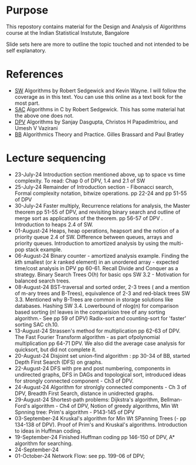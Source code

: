 # Purpose
This repostory contains material for the Design and Analysis of Algorithms course at the Indian Statistical Instutute, Bangalore

Slide sets here are more to outline the topic touched and not intended to be self explanatory.

# References
* [SW](https://algs4.cs.princeton.edu/home/) Algorithms by Robert Sedgewick and Kevin Wayne. I will follow the coverage as in this text. You can use this online as a text book for the most part.
* [SAC](https://theswissbay.ch/pdf/Gentoomen%20Library/Algorithms/Algorithms%20in%20C.pdf) Algorithms in C by Robert Sedgewick. This has some material hat the above one does not.
* [DPV](http://algorithmics.lsi.upc.edu/docs/Dasgupta-Papadimitriou-Vazirani.pdf) Algorithms by Sanjay Dasgupta, Christos H Papadimitriou, and Umesh V Vazirani
* [BB](https://jainakshay781.files.wordpress.com/2017/12/gilles-brassard-and-paul-bartley-fundamental-of-algorithmics.pdf) Algorithmics Theory and Practice. Gilles Brassard and Paul Bratley

# Lecture sequencing
* 23-July-24  Introduction section mentioned above, up to space vs time complexity. To read: Chap 0 of DPV, 1.4 and 2.1 of SW
* 25-July-24  Remainder of Introduction section - Fibonacci search, Formal complexity notation, bitwize operations. pp 22-24  and pp 51-55 of DPV
* 30-July-24  Faster multiply, Recurrence relations for analysis, the Master theorem pp 51-55  of DPV, and revisiting binary search and outline of merge sort as applications of the theorem. pp 56-57 of DPV .    Introduction to heaps 2.4 of SW.
* 01-August-24 Heaps, heap operations, heapsort and the notion of a priority queue 2.4 of SW. Difference between queues, arrays and priority queues. Introduction to amortized analysis by using the multi-pop stack example.
* 06-August-24 Binary counter - amortized analysis example. Finding the *k*th smallest (or *k* ranked element) in an unordered array - expected time/cost analysis in DPV pp 60-61. Recall Divide and Conquer as a strategy. Binary Search Trees O(*h*) for basic ops SW 3.2 - Motivation for balanced search trees.
* 08-August-24 BST-traversal and sorted order, 2-3 trees ( and a mention of m-ary trees and B-Trees), equivalence of 2-3 and red-black trees SW 3.3. Mentioned why B-Trees are common in storage solutions like databases. Hashing SW 3.4. Lowerbound of nlog(n) for comparison based sorting (n! leaves in the comparision tree of any sorting algorithm.- See pp 59 of DPV) Radix-sort and counting-sort for 'faster' sorting    SAC ch.10.
* 13-August-24 Strassen's method for multiplication pp 62-63 of DPV.  The Fast Fourier Transform algorithm - as part ofpolynomial multiplication pp 64-71 DPV. We also did the average case analysis for quicksort, but did not complete it.
* 20-August-24 Disjoint set union-find algorithm : pp 30-34 of BB, started Depth First Search (DFS) on graphs.
* 22-August-24 DFS with pre and post numbering, components in undirected graphs, DFS in DAGs and topological sort, introduced ideas for strongly connected component - Ch3 of DPV.
* 24-August-24 Algorithm for stronlgly connected components - Ch 3 of DPV, Breadth First Search, distance in unidrected graphs.
* 29-August-24 Shortest-path problems: Dijkstra's algorithm, Bellman-Ford's algorithm - Ch4 of DPV, Notion of greedy algorithms, Min Wt Spnning tree: Prim's algorithm - P143-145 of DPV
* 03-September-24 Kruskal's algorithm for Min Wt SPanning Trees (- pp 134-138 of DPV). Proof of Prim's and Kruskal's algorithms. Introduction to ideas in Huffman coding.
* 19-September-24 Finished Huffman coding pp 146-150 of DPV, A* algorithm for searching.
* 24-September-24 
* 01-October-24  Network Flow: see pp. 199-06 of DPV; 
